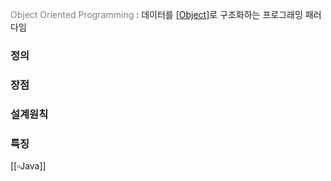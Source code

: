 <span style="color:gray">Object Oriented Programming </span>
: 데이터를 [[Object]](객체)로 구조화하는 프로그래밍 패러다임
### 정의

### 장점

### 설계원칙

### 특징


[[▫Java]]
